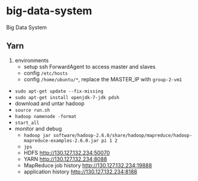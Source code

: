 # big-data-system
Big Data System

## Yarn
1. environments
    * setup ssh ForwardAgent to access master and slaves
    * config `/etc/hosts`
    * config `/home/ubuntu/*`, replace the MASTER_IP with `group-2-vm1`
- `sudo apt-get update --fix-missing`
- `sudo apt-get install openjdk-7-jdk pdsh`
- download and untar hadoop
- `source run.sh`
- `hadoop namenode -format`
- `start_all`
- monitor and debug
    * `hadoop jar software/hadoop-2.6.0/share/hadoop/mapreduce/hadoop-mapreduce-examples-2.6.0.jar pi 1 2`
    * `jps`
    * HDFS <http://130.127.132.234:50070>
    * YARN <http://130.127.132.234:8088>
    * MapReduce job history <http://130.127.132.234:19888>
    * application history <http://130.127.132.234:8188>
